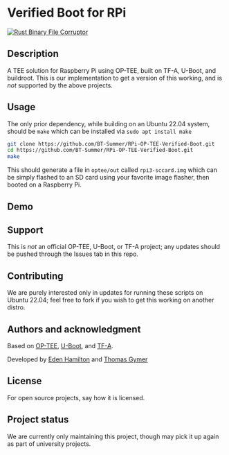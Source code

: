 # Verified Boot for RPi

[![Rust Binary File Corruptor](https://github.com/BT-Summer/RPi-OP-TEE-Verified-Boot/actions/workflows/rust.yml/badge.svg)](https://github.com/BT-Summer/RPi-OP-TEE-Verified-Boot/actions/workflows/rust.yml)

## Description
A TEE solution for Raspberry Pi using OP-TEE, built on TF-A, U-Boot, and buildroot.
This is our implementation to get a version of this working, and is *not* supported by the above projects.

## Usage

The only prior dependency, while building on an Ubuntu 22.04 system, should be `make` which can be installed via `sudo apt install make`

```bash
git clone https://github.com/BT-Summer/RPi-OP-TEE-Verified-Boot.git
cd https://github.com/BT-Summer/RPi-OP-TEE-Verified-Boot.git
make
```

This should generate a file in `optee/out` called `rpi3-sccard.img` which can be simply flashed to an SD card using your favorite image flasher, then booted on a Raspberry Pi.

## Demo


## Support
This is *not* an official OP-TEE, U-Boot, or TF-A project; any updates should be pushed through the Issues tab in this repo.

## Contributing
We are purely interested only in updates for running these scripts on Ubuntu 22.04; feel free to fork if you wish to get this working on another distro.

## Authors and acknowledgment
Based on [OP-TEE](https://github.com/OP-TEE), [U-Boot](https://github.com/u-boot), and [TF-A](https://github.com/ARM-software/arm-trusted-firmware).

Developed by [Eden Hamilton](https://github.com/EdenH1234) and [Thomas Gymer](https://github.com/TommyGymer)

## License
For open source projects, say how it is licensed.

## Project status
We are currently only maintaining this project, though may pick it up again as part of university projects.
